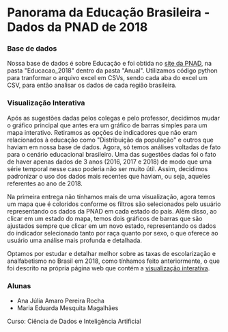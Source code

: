# Panorama da Educação Brasileira - Dados da PNAD de 2018

### Base de dados

Nossa base de dados é sobre Educação e foi obtida no [site da PNAD](https://www.ibge.gov.br/estatisticas/sociais/educacao/9173-pesquisa-nacional-por-amostra-de-domicilios-continua-trimestral.html?=&t=downloads), na pasta "Educacao_2018" dentro da pasta "Anual".
Utilizamos código python para tranformar o arquivo excel em CSVs, sendo cada aba do excel um CSV, para então analisar os dados de cada região brasileira.

### Visualização Interativa

Após as sugestões dadas pelos colegas e pelo professor, decidimos mudar o gráfico principal que antes era um gráfico de barras simples para um mapa interativo. Retiramos as opções de indicadores que não eram relacionados à educação como "Distribuição da população" e outros que haviam em nossa base de dados. Agora, só temos análises voltadas de fato para o cenário educacional brasileiro. Uma das sugestões dadas foi o fato de haver apenas dados de 3 anos (2016, 2017 e 2018) de modo que uma série temporal nesse caso poderia não ser muito útil. Assim, decidimos padronizar o uso dos dados mais recentes que haviam, ou seja, aqueles referentes ao ano de 2018. 

Na primeira entrega não tínhamos mais de uma visualização, agora temos um mapa que é coloridos conforme os filtros são selecionados pelo usuário representando os dados da PNAD em cada estado do país. Além disso, ao clicar em um estado do mapa, temos dois gráficos de barras que são ajustados sempre que clicar em um novo estado, representando os dados do indicador selecionado tanto por raça quanto por sexo, o que oferece ao usuário uma análise mais profunda e detalhada. 

Optamos por estudar e detalhar melhor sobre as taxas de escolarização e analfabetismo no Brasil em 2018, como tínhamos feito anteriormente, o que foi descrito na própria página web que contém a [visualização interativa](https://fgv-vis-2025.github.io/tarefa-4-pnad_database/).

### Alunas

- Ana Júlia Amaro Pereira Rocha
- Maria Eduarda Mesquita Magalhães

Curso: Ciência de Dados e Inteligência Artificial
